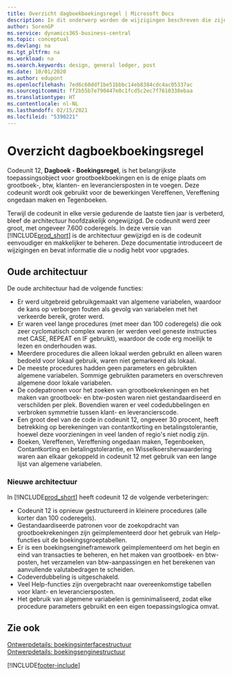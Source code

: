 ```yaml
---
title: Overzicht dagboekboekingsregel | Microsoft Docs
description: In dit onderwerp worden de wijzigingen beschreven die zijn doorgevoerd in Codeunit 12, **Dagboek - Boekingsregel**, het belangrijkste toepassingsobject voor grootboekboekingen en de enige plaats om grootboek-, btw-, klanten- en leveranciersposten in te voegen.
author: SorenGP
ms.service: dynamics365-business-central
ms.topic: conceptual
ms.devlang: na
ms.tgt_pltfrm: na
ms.workload: na
ms.search.keywords: design, general ledger, post
ms.date: 10/01/2020
ms.author: edupont
ms.openlocfilehash: 7ed6c60ddf1be51bbbc14eb8384cdc4ac05337ac
ms.sourcegitcommit: ff2b55b7e790447e0c1fcd5c2ec7f7610338ebaa
ms.translationtype: HT
ms.contentlocale: nl-NL
ms.lasthandoff: 02/15/2021
ms.locfileid: "5390221"
---
```

# <a name="general-journal-post-line-overview"></a>Overzicht dagboekboekingsregel
Codeunit 12, **Dagboek - Boekingsregel**, is het belangrijkste toepassingsobject voor grootboekboekingen en is de enige plaats om grootboek-, btw, klanten- en leveranciersposten in te voegen. Deze codeunit wordt ook gebruikt voor de bewerkingen Vereffenen, Vereffening ongedaan maken en Tegenboeken.  
  
Terwijl de codeunit in elke versie gedurende de laatste tien jaar is verbeterd, bleef de architectuur hoofdzakelijk ongewijzigd. De codeunit werd zeer groot, met ongeveer 7.600 coderegels. In deze versie van [!INCLUDE[prod_short](includes/prod_short.md)] is de architectuur gewijzigd en is de codeunit eenvoudiger en makkelijker te beheren. Deze documentatie introduceert de wijzigingen en bevat informatie die u nodig hebt voor upgrades.  
  
## <a name="old-architecture"></a>Oude architectuur  
De oude architectuur had de volgende functies:  
  
* Er werd uitgebreid gebruikgemaakt van algemene variabelen, waardoor de kans op verborgen fouten als gevolg van variabelen met het verkeerde bereik, groter werd.  
* Er waren veel lange procedures (met meer dan 100 coderegels) die ook zeer cyclomatisch complex waren (er werden veel geneste instructies met CASE, REPEAT en IF gebruikt), waardoor de code erg moeilijk te lezen en onderhouden was.  
* Meerdere procedures die alleen lokaal werden gebruikt en alleen waren bedoeld voor lokaal gebruik, waren niet gemarkeerd als lokaal.  
* De meeste procedures hadden geen parameters en gebruikten algemene variabelen. Sommige gebruikten parameters en overschreven algemene door lokale variabelen.  
* De codepatronen voor het zoeken van grootboekrekeningen en het maken van grootboek- en btw-posten waren niet gestandaardiseerd en verschilden per plek. Bovendien waren er veel codedubbelingen en verbroken symmetrie tussen klant- en leverancierscode.  
* Een groot deel van de code in codeunit 12, ongeveer 30 procent, heeft betrekking op berekeningen van contantkorting en betalingstolerantie, hoewel deze voorzieningen in veel landen of regio's niet nodig zijn.  
* Boeken, Vereffenen, Vereffening ongedaan maken, Tegenboeken, Contantkorting en betalingstolerantie, en Wisselkoersherwaardering waren aan elkaar gekoppeld in codeunit 12 met gebruik van een lange lijst van algemene variabelen.  
  
### <a name="new-architecture"></a>Nieuwe architectuur  
In [!INCLUDE[prod_short](includes/prod_short.md)] heeft codeunit 12 de volgende verbeteringen:  
  
* Codeunit 12 is opnieuw gestructureerd in kleinere procedures (alle korter dan 100 coderegels).  
* Gestandaardiseerde patronen voor de zoekopdracht van grootboekrekeningen zijn geïmplementeerd door het gebruik van Help-functies uit de boekingsgroeptabellen.  
* Er is een boekingsengineframework geïmplementeerd om het begin en eind van transacties te beheren, en het maken van grootboek- en btw-posten, het verzamelen van btw-aanpassingen en het berekenen van aanvullende valutabedragen te scheiden.  
* Codeverdubbeling is uitgeschakeld.  
* Veel Help-functies zijn overgebracht naar overeenkomstige tabellen voor klant- en leveranciersposten.  
* Het gebruik van algemene variabelen is geminimaliseerd, zodat elke procedure parameters gebruikt en een eigen toepassingslogica omvat.  
  
## <a name="see-also"></a>Zie ook  
[Ontwerpdetails: boekingsinterfacestructuur](design-details-posting-interface-structure.md)   
[Ontwerpdetails: boekingsenginestructuur](design-details-posting-engine-structure.md)


[!INCLUDE[footer-include](includes/footer-banner.md)]